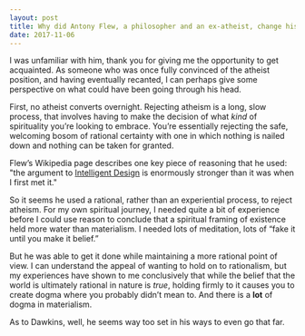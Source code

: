 ```yaml
---
layout: post
title: Why did Antony Flew, a philosopher and an ex-atheist, change his mind? Did atheists feel betrayed at that point? Can we expect one day the same pattern from Richard Dawkins also?
date: 2017-11-06
---
```


<p>I was unfamiliar with him, thank you for giving me the opportunity to get acquainted. As someone who was once fully convinced of the atheist position, and having eventually recanted, I can perhaps give some perspective on what could have been going through his head.</p><p>First, no atheist converts overnight. Rejecting atheism is a long, slow process, that involves having to make the decision of what <i>kind</i> of spirituality you’re looking to embrace. You’re essentially rejecting the safe, welcoming bosom of rational certainty with one in which nothing is nailed down and nothing can be taken for granted.</p><p>Flew’s Wikipedia page describes one key piece of reasoning that he used: "the argument to <a href="https://en.wikipedia.org/wiki/Intelligent_Design" data-qt-tooltip="wikipedia.org">Intelligent Design</a> is enormously stronger than it was when I first met it."</p><p>So it seems he used a rational, rather than an experiential process, to reject atheism. For my own spiritual journey, I needed quite a bit of experience before I could use reason to conclude that a spiritual framing of existence held more water than materialism. I needed lots of meditation, lots of “fake it until you make it belief.”</p><p>But he was able to get it done while maintaining a more rational point of view. I can understand the appeal of wanting to hold on to rationalism, but my experiences have shown to me conclusively that while the belief that the world is ultimately rational in nature is <i>true</i>, holding firmly to it causes you to create dogma where you probably didn’t mean to. And there is a <b>lot</b> of dogma in materialism.</p><p>As to Dawkins, well, he seems way too set in his ways to even go that far.</p>
